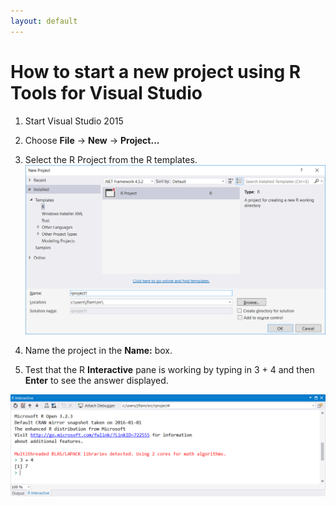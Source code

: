 ```yaml
---
layout: default
---
```


# How to start a new project using R Tools for Visual Studio

1. Start Visual Studio 2015
2. Choose **File** -> **New** -> **Project...**
3. Select the R Project from the R templates.
   ![](./media/RTVS-OpenProject-Template.PNG)

4. Name the project in the **Name:** box.
5. Test that the R **Interactive** pane is working by typing in 3 + 4 and then
   **Enter** to see the answer displayed.

![](./media/RTVS-OpenProject-Test.PNG)

